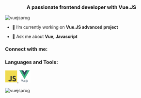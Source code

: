 <h3 align="center">A passionate frontend developer with Vue.JS</h3>

<p align="left"> <img src="https://komarev.com/ghpvc/?username=vuejsprog&label=Profile%20views&color=0e75b6&style=flat" alt="vuejsprog" /> </p>

- 🔭 I’m currently working on **Vue.JS advanced project**

- 💬 Ask me about **Vue, Javascript**

<h3 align="left">Connect with me:</h3>
<p align="left">
</p>

<h3 align="left">Languages and Tools:</h3>
<p align="left"> <a href="https://developer.mozilla.org/en-US/docs/Web/JavaScript" target="_blank" rel="noreferrer"> <img src="https://raw.githubusercontent.com/devicons/devicon/master/icons/javascript/javascript-original.svg" alt="javascript" width="40" height="40"/> </a> <a href="https://vuejs.org/" target="_blank" rel="noreferrer"> <img src="https://raw.githubusercontent.com/devicons/devicon/master/icons/vuejs/vuejs-original-wordmark.svg" alt="vuejs" width="40" height="40"/> </a> </p>

<p><img align="center" src="https://github-readme-stats.vercel.app/api/top-langs?username=vuejsprog&show_icons=true&locale=en&layout=compact" alt="vuejsprog" /></p>


